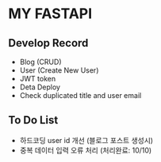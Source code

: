 # MY FASTAPI

## Develop Record
- Blog (CRUD)
- User (Create New User)
- JWT token
- Deta Deploy
- Check duplicated title and user email

## To Do List
- 하드코딩 user id 개선 (블로그 포스트 생성시)
- 중복 데이터 입력 오류 처리 (처리완료: 10/10)

